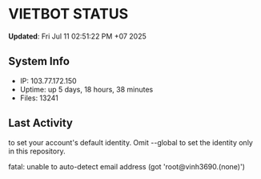 # VIETBOT STATUS
**Updated**: Fri Jul 11 02:51:22 PM +07 2025

## System Info
- IP: 103.77.172.150
- Uptime: up 5 days, 18 hours, 38 minutes
- Files: 13241

## Last Activity

to set your account's default identity.
Omit --global to set the identity only in this repository.

fatal: unable to auto-detect email address (got 'root@vinh3690.(none)')
